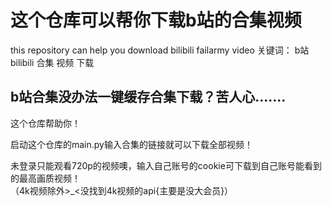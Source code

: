 # 这个仓库可以帮你下载b站的合集视频
this repository can help you download bilibili failarmy video
关键词： b站 bilibili 合集 视频 下载
## b站合集没办法一键缓存合集下载？苦人心.......
这个仓库帮助你！

启动这个仓库的main.py输入合集的链接就可以下载全部视频！

未登录只能观看720p的视频噢，输入自己账号的cookie可下载到自己账号能看到的最高画质视频！  
（4k视频除外>_<没找到4k视频的api{主要是没大会员}）